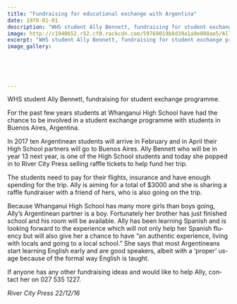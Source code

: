 ```yaml
---
title: "Fundraising for educational exchange with Argentina"
date: 1970-01-01
description: "WHS student Ally Bennett, fundraising for student exchange programme..."
image: http://c1940652.r52.cf0.rackcdn.com/59769019b8d39a1a9e000ae5/Ally-Bennett-fundraising-for-stud-exchange-RCP-dec-2016.jpg
excerpt: "WHS student Ally Bennett, fundraising for student exchange programme."
image_gallery:
    
    
    
    
    
---
```


<p>WHS student Ally Bennett, fundraising for student exchange programme.</p>
<p class="BasicParagraph"><span class="CharacterStyle1"><span lang="EN-GB">For the past few years students at Whanganui High School have had the chance to be involved in a student exchange programme with students in Buenos Aires, Argentina. </span></span></p>
<p class="BasicParagraph"><span class="CharacterStyle1"><span lang="EN-GB">In 2017 ten Argentinean students will arrive in February and in April their High School partners will go to Buenos Aires. Ally Bennett who will be in year 13 next year, is one of the High School students and today she popped in to River City Press selling raffle tickets to help fund her trip.</span></span></p>
<p class="BasicParagraph"><span class="CharacterStyle1"><span lang="EN-GB">The students need to pay for their flights, insurance and have enough spending for the trip. Ally is aiming for a total of $3000 and she is sharing a raffle fundraiser with a friend of hers, who is also going on the trip.</span></span></p>
<p class="BasicParagraph"><span class="CharacterStyle1"><span lang="EN-GB">Because Whanganui High School has many more girls than boys going, Ally&rsquo;s Argentinean partner is a boy. Fortunately her brother has just finished school and his room will be available. Ally has been learning Spanish and is looking forward to the experience which will not only help her Spanish fluency but will also give her a chance to have &ldquo;an authentic experience, living with locals and going to a local school.&rdquo; She says that most Argentineans start learning English early and are good speakers, albeit with a &lsquo;proper&rsquo; usage because of the formal way English is taught.</span></span></p>
<p class="BasicParagraph"><span class="CharacterStyle1"><span lang="EN-GB">If anyone has any other fundraising ideas and would like to help Ally, contact her on 027 535 1227.</span></span></p>
<p class="BasicParagraph"><em><span class="CharacterStyle1"><span lang="EN-GB">River City Press 22/12/16</span></span></em></p>

